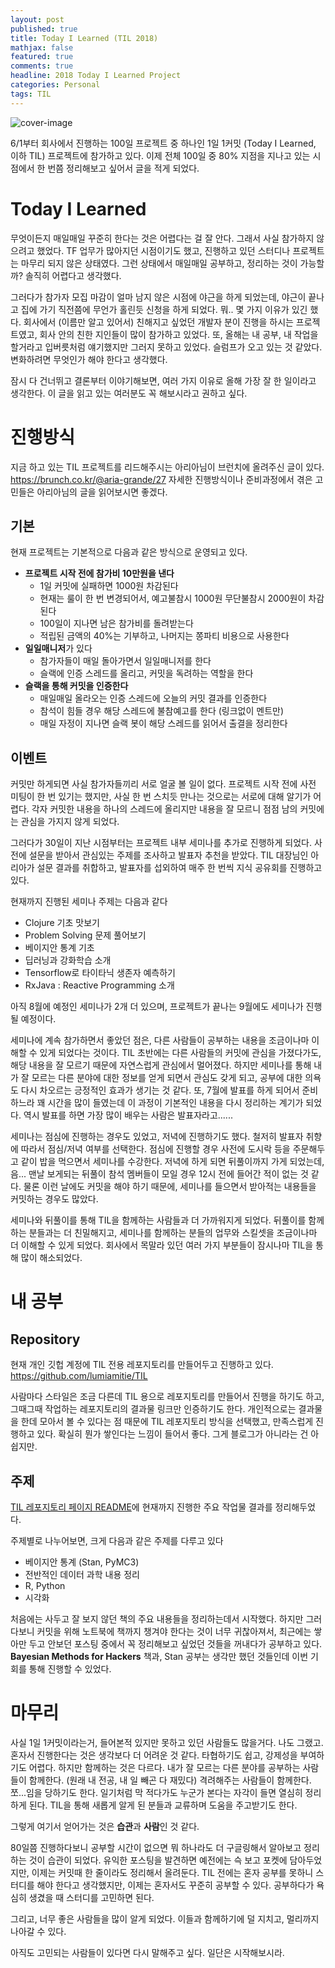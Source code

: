 ```yaml
---
layout: post
published: true
title: Today I Learned (TIL 2018)
mathjax: false
featured: true
comments: true
headline: 2018 Today I Learned Project
categories: Personal
tags: TIL
---
```


![cover-image](/images/rocks-waves.jpg)

6/1부터 회사에서 진행하는 100일 프로젝트 중 하나인 1일 1커밋 (Today I Learned, 이하 TIL) 프로젝트에 참가하고 있다. 이제 전체 100일 중 80% 지점을 지나고 있는 시점에서 한 번쯤 정리해보고 싶어서 글을 적게 되었다.


# Today I Learned

무엇이든지 매일매일 꾸준히 한다는 것은 어렵다는 걸 잘 안다. 그래서 사실 참가하지 않으려고 했었다. TF 업무가 많아지던 시점이기도 했고, 진행하고 있던 스터디나 프로젝트는 마무리 되지 않은 상태였다. 그런 상태에서 매일매일 공부하고, 정리하는 것이 가능할까? 솔직히 어렵다고 생각했다. 

그러다가 참가자 모집 마감이 얼마 남지 않은 시점에 야근을 하게 되었는데, 야근이 끝나고 집에 가기 직전쯤에 무언가 홀린듯 신청을 하게 되었다. 뭐.. 몇 가지 이유가 있긴 했다. 회사에서 (이름만 알고 있어서) 친해지고 싶었던 개발자 분이 진행을 하시는 프로젝트였고, 회사 안의 친한 지인들이 많이 참가하고 있었다. 또, 올해는 내 공부, 내 작업을 할거라고 입버릇처럼 얘기했지만 그러지 못하고 있었다. 슬럼프가 오고 있는 것 같았다. 변화하려면 무엇인가 해야 한다고 생각했다.

잠시 다 건너뛰고 결론부터 이야기해보면, 여러 가지 이유로 올해 가장 잘 한 일이라고 생각한다. 이 글을 읽고 있는 여러분도 꼭 해보시라고 권하고 싶다.


# 진행방식

지금 하고 있는 TIL 프로젝트를 리드해주시는 아리아님이 브런치에 올려주신 글이 있다. <https://brunch.co.kr/@aria-grande/27> 자세한 진행방식이나 준비과정에서 겪은 고민들은 아리아님의 글을 읽어보시면 좋겠다. 

## 기본

현재 프로젝트는 기본적으로 다음과 같은 방식으로 운영되고 있다.

- **프로젝트 시작 전에 참가비 10만원을 낸다**
    - 1일 커밋에 실패하면 1000원 차감된다
    - 현재는 룰이 한 번 변경되어서, 예고불참시 1000원 무단불참시 2000원이 차감된다
    - 100일이 지나면 남은 참가비를 돌려받는다
    - 적립된 금액의 40%는 기부하고, 나머지는 쫑파티 비용으로 사용한다
- **일일매니저**가 있다
    - 참가자들이 매일 돌아가면서 일일매니저를 한다
    - 슬랙에 인증 스레드를 올리고, 커밋을 독려하는 역할을 한다
- **슬랙을 통해 커밋을 인증한다**
    - 매일매일 올라오는 인증 스레드에 오늘의 커밋 결과를 인증한다
    - 참석이 힘들 경우 해당 스레드에 불참예고를 한다 (링크없이 멘트만)
    - 매일 자정이 지나면 슬랙 봇이 해당 스레드를 읽어서 출결을 정리한다

## 이벤트

커밋만 하게되면 사실 참가자들끼리 서로 얼굴 볼 일이 없다. 프로젝트 시작 전에 사전 미팅이 한 번 있기는 했지만, 사실 한 번 스치듯 만나는 것으로는 서로에 대해 알기가 어렵다. 각자 커밋한 내용을 하나의 스레드에 올리지만 내용을 잘 모르니 점점 남의 커밋에는 관심을 가지지 않게 되었다. 

그러다가 30일이 지난 시점부터는 프로젝트 내부 세미나를 추가로 진행하게 되었다. 사전에 설문을 받아서 관심있는 주제를 조사하고 발표자 추천을 받았다. TIL 대장님인 아리아가 설문 결과를 취합하고, 발표자를 섭외하여 매주 한 번씩 지식 공유회를 진행하고 있다.

현재까지 진행된 세미나 주제는 다음과 같다

- Clojure 기초 맛보기
- Problem Solving 문제 풀어보기
- 베이지안 통계 기초
- 딥러닝과 강화학습 소개
- Tensorflow로 타이타닉 생존자 예측하기
- RxJava : Reactive Programming 소개

아직 8월에 예정인 세미나가 2개 더 있으며, 프로젝트가 끝나는 9월에도 세미나가 진행될 예정이다.

세미나에 계속 참가하면서 좋았던 점은, 다른 사람들이 공부하는 내용을 조금이나마 이해할 수 있게 되었다는 것이다. TIL 초반에는 다른 사람들의 커밋에 관심을 가졌다가도, 해당 내용을 잘 모르기 때문에 자연스럽게 관심에서 멀어졌다. 하지만 세미나를 통해 내가 잘 모르는 다른 분야에 대한 정보를 얻게 되면서 관심도 갖게 되고, 공부에 대한 의욕도 다시 차오르는 긍정적인 효과가 생기는 것 같다. 또, 7월에 발표를 하게 되어서 준비하느라 꽤 시간을 많이 들였는데 이 과정이 기본적인 내용을 다시 정리하는 계기가 되었다. 역시 발표를 하면 가장 많이 배우는 사람은 발표자라고......

세미나는 점심에 진행하는 경우도 있었고, 저녁에 진행하기도 했다. 철저히 발표자 취향에 따라서 점심/저녁 여부를 선택한다. 점심에 진행할 경우 사전에 도시락 등을 주문해두고 같이 밥을 먹으면서 세미나를 수강한다. 저녁에 하게 되면 뒤풀이까지 가게 되었는데, 음... 맨날 보게되는 뒤풀이 참석 멤버들이 모일 경우 12시 전에 들어간 적이 없는 것 같다. 물론 이런 날에도 커밋을 해야 하기 때문에, 세미나를 들으면서 받아적는 내용들을 커밋하는 경우도 많았다.

세미나와 뒤풀이를 통해 TIL을 함께하는 사람들과 더 가까워지게 되었다. 뒤풀이를 함께하는 분들과는 더 친밀해지고, 세미나를 함께하는 분들의 업무와 스킬셋을 조금이나마 더 이해할 수 있게 되었다. 회사에서 목말라 있던 여러 가지 부분들이 잠시나마 TIL을 통해 많이 해소되었다.


# 내 공부

## Repository

현재 개인 깃헙 계정에 TIL 전용 레포지토리를 만들어두고 진행하고 있다. <https://github.com/lumiamitie/TIL>

사람마다 스타일은 조금 다른데 TIL 용으로 레포지토리를 만들어서 진행을 하기도 하고, 그때그때 작업하는 레포지토리의 결과물 링크만 인증하기도 한다. 개인적으로는 결과물을 한데 모아서 볼 수 있다는 점 때문에 TIL 레포지토리 방식을 선택했고, 만족스럽게 진행하고 있다. 확실히 뭔가 쌓인다는 느낌이 들어서 좋다. 그게 블로그가 아니라는 건 아쉽지만. 

## 주제

[TIL 레포지토리 페이지 README](https://github.com/lumiamitie/TIL/blob/master/README.md)에 현재까지 진행한 주요 작업물 결과를 정리해두었다. 

주제별로 나누어보면, 크게 다음과 같은 주제를 다루고 있다

- 베이지안 통계 (Stan, PyMC3)
- 전반적인 데이터 과학 내용 정리
- R, Python
- 시각화

처음에는 사두고 잘 보지 않던 책의 주요 내용들을 정리하는데서 시작했다. 하지만 그러다보니 커밋을 위해 노트북에 책까지 챙겨야 한다는 것이 너무 귀찮아져서, 최근에는 쌓아만 두고 안보던 포스팅 중에서 꼭 정리해보고 싶었던 것들을 꺼내다가 공부하고 있다. **Bayesian Methods for Hackers** 책과, Stan 공부는 생각만 했던 것들인데 이번 기회를 통해 진행할 수 있었다.


# 마무리

사실 1일 1커밋이라는거, 들어본적 있지만 못하고 있던 사람들도 많을거다. 나도 그랬고. 혼자서 진행한다는 것은 생각보다 더 어려운 것 같다. 타협하기도 쉽고, 강제성을 부여하기도 어렵다. 하지만 함께하는 것은 다르다. 내가 잘 모르는 다른 분야를 공부하는 사람들이 함께한다. (원래 내 전공, 내 일 빼곤 다 재밌다) 격려해주는 사람들이 함께한다. 쪼...임을 당하기도 한다. 일기처럼 막 적다가도 누군가 본다는 자각이 들면 열심히 정리하게 된다. TIL을 통해 새롭게 알게 된 분들과 교류하며 도움을 주고받기도 한다. 

그렇게 여기서 얻어가는 것은 **습관**과 **사람**인 것 같다. 

80일쯤 진행하다보니 공부할 시간이 없으면 뭐 하나라도 더 구글링해서 알아보고 정리하는 것이 습관이 되었다. 유익한 포스팅을 발견하면 예전에는 슥 보고 포켓에 담아두었지만, 이제는 커밋때 한 줄이라도 정리해서 올려둔다. TIL 전에는 혼자 공부를 못하니 스터디를 해야 한다고 생각했지만, 이제는 혼자서도 꾸준히 공부할 수 있다. 공부하다가 욕심히 생겼을 때 스터디를 고민하면 된다. 

그리고, 너무 좋은 사람들을 많이 알게 되었다. 이들과 함께하기에 덜 지치고, 멀리까지 나아갈 수 있다.

아직도 고민되는 사람들이 있다면 다시 말해주고 싶다. 일단은 시작해보시라.
